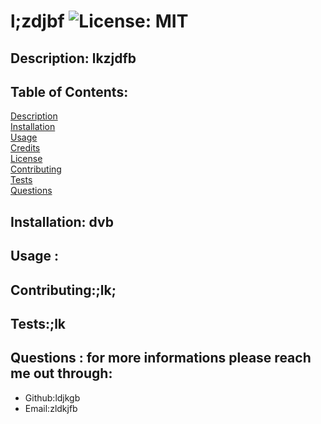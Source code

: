    
# l;zdjbf  ![License: MIT](https://img.shields.io/badge/License-MIT-green.svg)

 ## Description:   lkzjdfb  

## Table of Contents:
[Description](#description)  
[Installation](#installation)  
[Usage](#usage)  
[Credits](#credits)  
[License](#license)  
[Contributing](#contributing)  
[Tests](#tests)  
[Questions](#questions)  

## Installation: dvb 

## Usage : 

## Contributing:;lk;

## Tests:;lk

## Questions : for more informations please reach  me out through:
 * Github:ldjkgb 
 * Email:zldkjfb 
